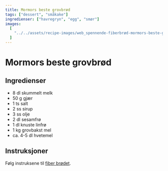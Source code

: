 ```yaml
---
title: Mormors beste grovbrød
tags: ["dessert", "småkake"]
ingredienser: ["havregryn", "egg", "smør"]
images:
  [
    "../../assets/recipe-images/web_spennende-fiberbrød-mormors-beste-grovbrød.jpg",
  ]
---
```


# Mormors beste grovbrød

## Ingredienser

- 8 dl skummelt melk
- 50 g gjær
- 1 ts salt
- 2 ss sirup
- 3 ss olje
- 2 dl sesamfrø
- 1 dl knuste linfrø
- 1 kg grovbakst mel
- ca. 4-5 dl hvetemel

## Instruksjoner

Følg instruksene til [fiber brødet](./fiber-brød).
